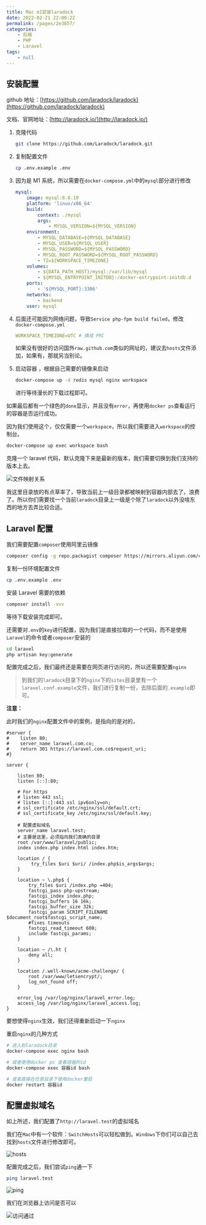 ```yaml
---
title: Mac m1安装laradock
date: 2022-02-21 22:00:22
permalink: /pages/2e3857/
categories:
    - 后端
    - PHP
    - Laravel
tags:
    - null
---
```


## 安装配置

github 地址：[https://github.com/laradock/laradock](https://github.com/laradock/laradock)

文档、官网地址：[http://laradock.io/](http://laradock.io/)

1.  克隆代码

    ```bash
    git clone https://github.com/Laradock/laradock.git
    ```

2.  复制配置文件

    ```bash
    cp .env.example .env
    ```

3.  因为是 M1 系统，所以需要在`docker-compose.yml`中的`mysql`部分进行修改

    ```yaml
    mysql:
        image: mysql:8.0.19
        platform: 'linux/x86_64'
        build:
            context: ./mysql
            args:
                - MYSQL_VERSION=${MYSQL_VERSION}
        environment:
            - MYSQL_DATABASE=${MYSQL_DATABASE}
            - MYSQL_USER=${MYSQL_USER}
            - MYSQL_PASSWORD=${MYSQL_PASSWORD}
            - MYSQL_ROOT_PASSWORD=${MYSQL_ROOT_PASSWORD}
            - TZ=${WORKSPACE_TIMEZONE}
        volumes:
            - ${DATA_PATH_HOST}/mysql:/var/lib/mysql
            - ${MYSQL_ENTRYPOINT_INITDB}:/docker-entrypoint-initdb.d
        ports:
            - '${MYSQL_PORT}:3306'
        networks:
            - backend
        user: mysql
    ```

4.  后面还可能因为网络问题，导致`Service php-fpm build failed`，修改`docker-compose.yml`

    ```yaml
    WORKSPACE_TIMEZONE=UTC # 换成 PRC
    ```

    如果没有很好的访问国外`raw.github.com`类似的网址的，建议去`hosts`文件添加，如果有，那就另当别论。

5.  启动容器 ，根据自己需要的镜像来启动

    ```bash
    docker-compose up -d redis mysql nginx workspace
    ```

    进行等待漫长的下载过程即可。

如果最后都有一个绿色的`done`显示，并且没有`error`，再使用`docker ps`查看运行的容器是否运行成功。

因为我们使用这个，仅仅需要一个`workspace`，所以我们需要进入`workspace`的控制台。

```bash
docker-compose up exec workspace bash
```

克隆一个 laravel 代码，默认克隆下来是最新的版本，我们需要切换到我们支持的版本上去。

![文件映射关系](https://gitee.com/wxvirus/img/raw/master/img/20220221211556.png)

我这里目录放的有点草率了，导致当前上一级目录都被映射到容器内部去了，浪费了。所以你们需要找一个当前`laradock`目录上一级是个除了`laradock`以外没啥东西的地方去弄比较合适。

## Laravel 配置

我们需要配置`composer`使用阿里云镜像

```bash
composer config -g repo.packagist composer https://mirrors.aliyun.com/composer/
```

复制一份环境配置文件

```bash
cp .env.example .env
```

安装 Laravel 需要的依赖

```bash
composer install -vvv
```

等待下载安装完成即可。

还需要对`.env`的`key`进行配置，因为我们是直接拉取的一个代码，而不是使用`Laravel`的命令或者`composer`安装的

```bash
cd laravel
php artisan key:generate
```

配置完成之后，我们最终还是需要在网页进行访问的，所以还需要配置`nginx`

> 到我们的`laradock`目录下的`nginx`下的`sites`目录里有一个`laravel.conf.example`文件，我们进行复制一份，去除后面的`.example`即可。

**注意：**

此时我们的`nginx`配置文件中的案例，是指向的是对的，

```nginx
#server {
#    listen 80;
#    server_name laravel.com.co;
#    return 301 https://laravel.com.co$request_uri;
#}

server {

    listen 80;
    listen [::]:80;

    # For https
    # listen 443 ssl;
    # listen [::]:443 ssl ipv6only=on;
    # ssl_certificate /etc/nginx/ssl/default.crt;
    # ssl_certificate_key /etc/nginx/ssl/default.key;

    # 配置虚拟域名
    server_name laravel.test;
    # 主要是这里，必须指向我们真确的目录
    root /var/www/laravel/public;
    index index.php index.html index.htm;

    location / {
         try_files $uri $uri/ /index.php$is_args$args;
    }

    location ~ \.php$ {
        try_files $uri /index.php =404;
        fastcgi_pass php-upstream;
        fastcgi_index index.php;
        fastcgi_buffers 16 16k;
        fastcgi_buffer_size 32k;
        fastcgi_param SCRIPT_FILENAME $document_root$fastcgi_script_name;
        #fixes timeouts
        fastcgi_read_timeout 600;
        include fastcgi_params;
    }

    location ~ /\.ht {
        deny all;
    }

    location /.well-known/acme-challenge/ {
        root /var/www/letsencrypt/;
        log_not_found off;
    }

    error_log /var/log/nginx/laravel_error.log;
    access_log /var/log/nginx/laravel_access.log;
}

```

要想使得`nginx`生效，我们还得重新启动一下`nginx`

重启`nginx`的几种方式

```bash
# 进入到laradock目录
docker-compose exec nginx bash

# 或者使用docker ps 查看容器的id
docker-compose exec 容器id bash

# 或者直接在任意目录下使用docker重启
docker restart 容器id
```

## 配置虚拟域名

如上所述，我们配置了`http://laravel.test`的虚拟域名

我们在`Mac`中有一个软件：`SwitchHosts`可以轻松做到。`Windows`下你们可以自己去找到`hosts`文件进行修改即可。

![hosts](https://gitee.com/wxvirus/img/raw/master/img/20220221215315.png)

配置完成之后，我们尝试`ping`通一下

```bash
ping laravel.test
```

![ping](https://gitee.com/wxvirus/img/raw/master/img/20220221215419.png)

我们在浏览器上访问是否可以

![访问通过](https://gitee.com/wxvirus/img/raw/master/img/20220221215526.png)
